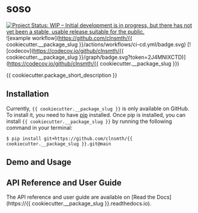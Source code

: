 # soso

[![Project Status: WIP – Initial development is in progress, but there has not yet been a stable, usable release suitable for the public.](https://www.repostatus.org/badges/latest/wip.svg)](https://www.repostatus.org/#wip)
![example workflow](https://github.com/clnsmth/{{ cookiecutter.__package_slug }}/actions/workflows/ci-cd.yml/badge.svg)
[![codecov](https://codecov.io/github/clnsmth/{{ cookiecutter.__package_slug }}/graph/badge.svg?token=2J4MNIXCTD)](https://codecov.io/github/clnsmth/{{ cookiecutter.__package_slug }})

{{ cookiecutter.package_short_description }}

## Installation

Currently, `{{ cookiecutter.__package_slug }}` is only available on GitHub.  To install it, you need to have [pip](https://pip.pypa.io/en/stable/installation/) installed. Once pip is installed, you can install `{{ cookiecutter.__package_slug }}` by running the following command in your terminal:

    $ pip install git+https://github.com/clnsmth/{{ cookiecutter.__package_slug }}.git@main

## Demo and Usage

## API Reference and User Guide

The API reference and user guide are available on [Read the Docs](https://{{ cookiecutter.__package_slug }}.readthedocs.io).

